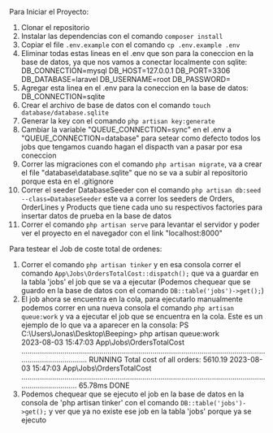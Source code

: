 Para Iniciar el Proyecto:

1. Clonar el repositorio
2. Instalar las dependencias con el comando `composer install`
3. Copiar el file `.env.example` con el comando `cp .env.example .env`
4. Eliminar todas estas lineas en el .env que son para la coneccion en la base de datos, ya que nos vamos a conectar localmente con sqlite:
    DB_CONNECTION=mysql
    DB_HOST=127.0.0.1
    DB_PORT=3306
    DB_DATABASE=laravel
    DB_USERNAME=root
    DB_PASSWORD=
5. Agregar esta linea en el .env para la coneccion en la base de datos:
    DB_CONNECTION=sqlite
6. Crear el archivo de base de datos con el comando `touch database/database.sqlite`
7. Generar la key con el comando `php artisan key:generate`
8. Cambiar la variable "QUEUE_CONNECTION=sync" en el .env a "QUEUE_CONNECTION=database" para setear como defecto todos los jobs que tengamos cuando hagan el dispacth van a pasar por esa coneccion
9. Correr las migraciones con el comando `php artisan migrate`, va a crear el file "database\database.sqlite" que no se va a subir al repositorio porque esta en el .gitignore
10. Correr el seeder DatabaseSeeder con el comando `php artisan db:seed --class=DatabaseSeeder` este va a correr los seeders de Orders, OrderLines y Products que tiene cada uno su respectivos factories para insertar datos de prueba en la base de datos
11. Correr el comando `php artisan serve` para levantar el servidor y poder ver el proyecto en el navegador con el link "localhost:8000"


Para testear el Job de coste total de ordenes:

1. Correr el comando `php artisan tinker` y en esa consola correr el comando `App\Jobs\OrdersTotalCost::dispatch();` que va a guardar en la tabla 'jobs' el job que se va a ejecutar (Podemos chequear que se guardo en la base de datos con el comando `DB::table('jobs')->get();`)
2. El job ahora se encuentra en la cola, para ejecutarlo manualmente podemos correr en una nueva consola el comando `php artisan queue:work` y va a ejecutar el job que se encuentra en la cola. Este es un ejemplo de lo que va a aparecer en la consola:
PS C:\Users\Jonas\Desktop\Beeping> php artisan queue:work  
  2023-08-03 15:47:03 App\Jobs\OrdersTotalCost ....................................................................................................................................................... RUNNING
Total cost of all orders: 5610.19
  2023-08-03 15:47:03 App\Jobs\OrdersTotalCost .................................................................................................................................................. 65.78ms DONE
3. Podemos chequear que se ejecuto el job en la base de datos en la consola de 'php artisan tinker' con el comando `DB::table('jobs')->get();` y ver que ya no existe ese job en la tabla 'jobs' porque ya se ejecuto
